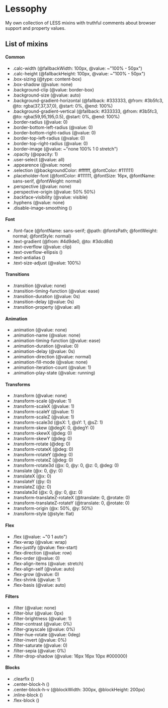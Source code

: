 Lessophy
===================

My own collection of LESS mixins with truthful comments about browser support and property values.

## List of mixins

#### Common

* .calc-width (@fallbackWidth: 100px, @value: ~"100% - 50px")
* .calc-height (@fallbackHeight: 100px, @value: ~"100% - 50px")
* .box-sizing (@type: content-box)
* .box-shadow (@value: none)
* .background-clip (@value: border-box)
* .background-size (@value: auto)
* .background-gradient-horizontal (@fallback: #333333, @from: #3b5fc3, @to: rgba(37,37,37,0), @start: 0%, @end: 100%)
* .background-gradient-vertical (@fallback: #333333, @from: #3b5fc3, @to: rgba(59,95,195,0.5), @start: 0%, @end: 100%)
* .border-radius (@value: 0)
* .border-bottom-left-radius (@value: 0)
* .border-bottom-right-radius (@value: 0)
* .border-top-left-radius (@value: 0)
* .border-top-right-radius (@value: 0)
* .border-image (@value: ~"none 100% 1 0 stretch")
* .opacity (@opacity: 1)
* .user-select (@value: all)
* .appearence (@value: none)
* .selection (@backgroundColor: #ffffff, @fontColor: #111111)
* .placeholder-font (@fontColor: #111111, @fontSize: 16px, @fontName: sans-serif, @fontWeight: normal)
* .perspective (@value: none)
* .perspective-origin (@value: 50% 50%)
* .backface-visibility (@value: visible)
* .hyphens (@value: none)
* .disable-image-smoothing ()

#### Font

* .font-face (@fontName: sans-serif; @path: @fontsPath; @fontWeight: normal; @fontStyle: normal)
* .text-gradient (@from: #4d9de0, @to: #3dcd8d)
* .text-overflow (@value: clip)
* .text-overflow-ellipsis ()
* .text-antialias ()
* .text-size-adjust (@value: 100%)

#### Transitions

* .transition (@value: none)
* .transition-timing-function (@value: ease)
* .transition-duration (@value: 0s)
* .transition-delay (@value: 0s)
* .transition-property (@value: all)

#### Animation

* .animation (@value: none)
* .animation-name (@value: none)
* .animation-timing-function (@value: ease)
* .animation-duration (@value: 0)
* .animation-delay (@value: 0s)
* .animation-direction (@value: normal)
* .animation-fill-mode (@value: none)
* .animation-iteration-count (@value: 1)
* .animation-play-state (@value: running)

#### Transforms

* .transform (@value: none)
* .transform-scale (@value: 1)
* .transform-scaleX (@value: 1)
* .transform-scaleY (@value: 1)
* .transform-scaleZ (@value: 1)
* .transform-scale3d (@sX: 1, @sY: 1, @sZ: 1)
* .transform-skew (@degX: 0, @degY: 0)
* .transform-skewX (@deg: 0)
* .transform-skewY (@deg: 0)
* .transform-rotate (@deg: 0)
* .transform-rotateX (@deg: 0)
* .transform-rotateY (@deg: 0)
* .transform-rotateZ (@deg: 0)
* .transform-rotate3d (@x: 0, @y: 0, @z: 0, @deg: 0)
* .translate (@x: 0, @y: 0)
* .translateX (@x: 0)
* .translateY (@y: 0)
* .translateZ (@z: 0)
* .translate3d (@x: 0, @y: 0, @z: 0)
* .transform-translateZ-rotateX (@translate: 0, @rotate: 0)
* .transform-translateZ-rotateY (@translate: 0, @rotate: 0)
* .transform-origin (@x: 50%, @y: 50%)
* .transform-style (@style: flat)

#### Flex

* .flex (@value: ~"0 1 auto")
* .flex-wrap (@value: wrap)
* .flex-justify (@value: flex-start)
* .flex-direction (@value: row)
* .flex-order (@value: 0)
* .flex-align-items (@value: stretch)
* .flex-align-self (@value: auto)
* .flex-grow (@value: 0)
* .flex-shrink (@value: 1)
* .flex-basis (@value: auto)

#### Filters

* .filter (@value: none)
* .filter-blur (@value: 0px)
* .filter-brightness (@value: 1)
* .filter-contrast (@value: 0%)
* .filter-grayscale (@value: 0%)
* .filter-hue-rotate (@value: 0deg)
* .filter-invert (@value: 0%)
* .filter-saturate (@value: 0)
* .filter-sepia (@value: 0%)
* .filter-drop-shadow (@value: 16px 16px 10px #000000)

#### Blocks

* .clearfix ()
* .center-block-h ()
* .center-block-h-v (@blockWidth: 300px, @blockHeight: 200px)
* .inline-block ()
* .flex-block ()